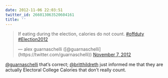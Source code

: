 ```yaml
---
date: 2012-11-06 22:03:51
twitter_id: 266013063520604161
title: ''
---
```


<blockquote class="twitter-tweet"><p lang="en" dir="ltr">If eating during the election, calories do not count. <a href="https://twitter.com/hashtag/offduty?src=hash&amp;ref_src=twsrc%5Etfw">#offduty</a> <a href="https://twitter.com/hashtag/Election2012?src=hash&amp;ref_src=twsrc%5Etfw">#Election2012</a></p>&mdash; alex guarnaschelli ([@guarnaschelli](https://twitter.com/guarnaschelli)) <a href="https://twitter.com/guarnaschelli/status/266012230871572480?ref_src=twsrc%5Etfw">November 7, 2012</a></blockquote>
<script async src="https://platform.twitter.com/widgets.js" charset="utf-8"></script>

[@guarnaschelli](https://twitter.com/guarnaschelli) that’s correct; [@britthildreth](https://twitter.com/britthildreth) just informed me that they  are actually Electoral College Calories that don’t really count.
